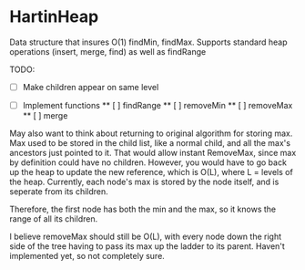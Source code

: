HartinHeap
==========

Data structure that insures O(1) findMin, findMax. Supports standard heap operations (insert, merge, find) as well as findRange

TODO:

* [ ] Make children appear on same level
* [ ] Implement functions
** [ ] findRange
** [ ] removeMin
** [ ] removeMax
** [ ] merge


May also want to think about returning to original algorithm for storing max.
Max used to be stored in the child list, like a normal child, and all the max's ancestors just pointed to it.
That would allow instant RemoveMax, since max by definition could have no children.
However, you would have to go back up the heap to update the new reference, which is O(L), where L = levels of the heap.
Currently, each node's max is stored by the node itself, and is seperate from its children.

Therefore, the first node has both the min and the max, so it knows the range of all its children.

I believe removeMax should still be O(L), with every node down the right side of the tree having to pass its max up the ladder to its parent. Haven't implemented yet, so not completely sure.
